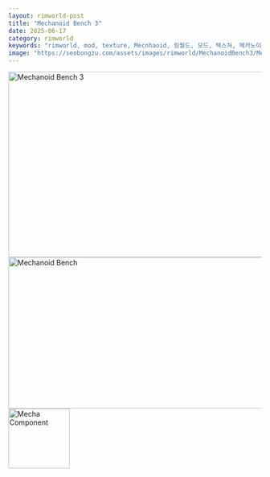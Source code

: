 ```yaml
---
layout: rimworld-post
title: "Mechanoid Bench 3"
date: 2025-06-17
category: rimworld
keywords: "rimworld, mod, texture, Mecnhaoid, 림월드, 모드, 텍스쳐, 메카노이드"
image: "https://seobongzu.com/assets/images/rimworld/MechanoidBench3/MechanoidBench3.webp"
---
```

<img src="https://seobongzu.com/assets/images/rimworld/MechanoidBench3/MechanoidBench3.webp" alt="Mechanoid Bench 3" width=735px height=369px>
<img src="https://seobongzu.com/assets/images/rimworld/MechanoidBench3/MechanoidBench.webp" alt="Mechanoid Bench" width=560px height=301px>
<img src="https://seobongzu.com/assets/images/rimworld/MechanoidBench3/MechaComponent.webp" alt="Mecha Component" width=122px height=119px>